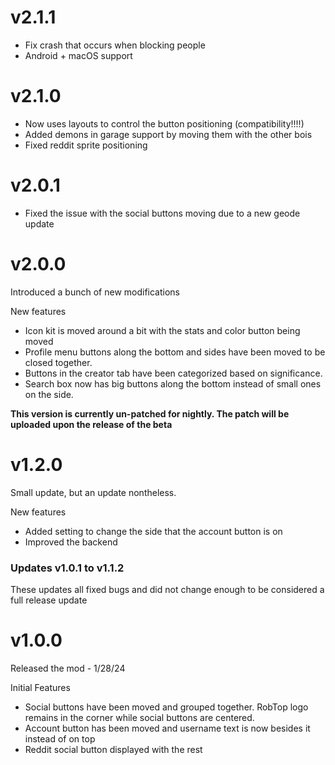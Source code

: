 # v2.1.1
- Fix crash that occurs when blocking people
- Android + macOS support

# v2.1.0
- Now uses layouts to control the button positioning (compatibility!!!!)
- Added demons in garage support by moving them with the other bois
- Fixed reddit sprite positioning

# v2.0.1
- Fixed the issue with the social buttons moving due to a new geode update

# v2.0.0
Introduced a bunch of new modifications


New features
- Icon kit is moved around a bit with the stats and color button being moved
- Profile menu buttons along the bottom and sides have been moved to be closed together.
- Buttons in the creator tab have been categorized based on significance.
- Search box now has big buttons along the bottom instead of small ones on the side.

**This version is currently un-patched for nightly. The patch will be uploaded upon the release of the beta**

# v1.2.0
Small update, but an update nontheless.

New features

- Added setting to change the side that the account button is on
- Improved the backend 

### Updates v1.0.1 to v1.1.2
These updates all fixed bugs and did not change enough to be considered a full release update

# v1.0.0
Released the mod - 1/28/24

Initial Features
- Social buttons have been moved and grouped together. RobTop logo remains in the corner while social buttons are centered.
- Account button has been moved and username text is now besides it instead of on top
- Reddit social button displayed with the rest
